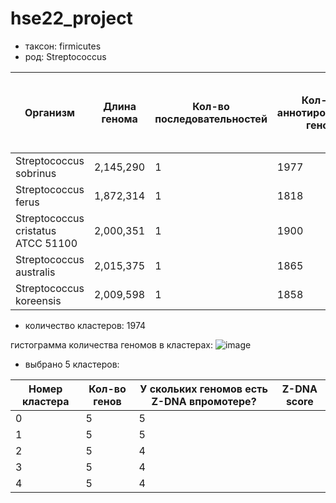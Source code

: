 # hse22_project
- таксон: firmicutes
- род: Streptococcus

|Организм|Длина генома|Кол-во последовательностей| Кол-во аннотированных генов|Процент генома, который занимают все аннотированные гены|Кол-во участков Z-ДНК с zh-score > 500| Общая длина участков Z-ДНК с zh-score > 500|
|-|-|-|-|-|-|-| 
|Streptococcus sobrinus|2,145,290|1|1977|82.71%|413|4166|
|Streptococcus ferus|1,872,314|1|1818|89.38%|1154|11374|
|Streptococcus cristatus ATCC 51100|2,000,351|1|1900|88.00%|1616|15884|
|Streptococcus australis|2,015,375|1|1865|87.82%|1546|15320|
|Streptococcus koreensis|2,009,598|1|1858|87.81%|1502|14812|

- количество кластеров: 1974

гистограмма количества геномов в кластерах: ![image](https://user-images.githubusercontent.com/92381120/173234393-8cec6d48-2cd8-4a7a-8c4c-7fab15a7c343.png)

- выбрано 5 кластеров:

|Номер кластера |Кол-во генов |У скольких геномов есть Z-DNA  впромотере?|Z-DNA score|
|-|-|-|-|
|0|5|5||
|1|5|5||
|2|5|4||
|3|5|4||
|4|5|4||
